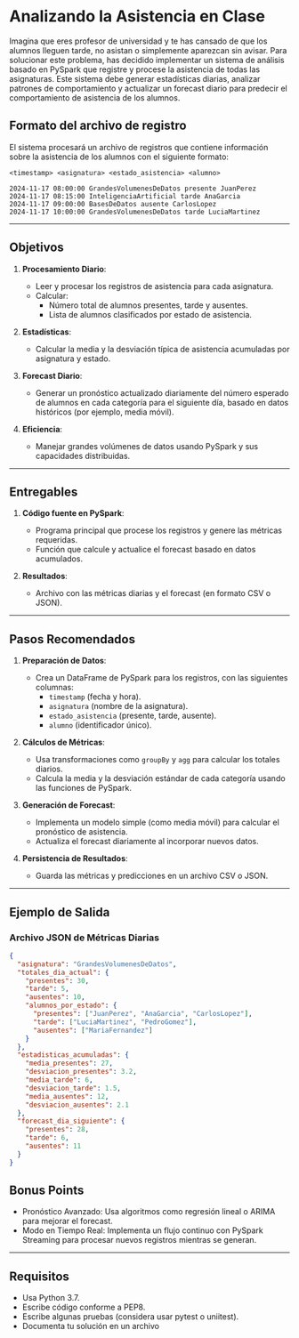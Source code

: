 # Analizando la Asistencia en Clase

Imagina que eres profesor de universidad y te has cansado de que los alumnos lleguen tarde, no asistan o simplemente aparezcan sin avisar. Para solucionar este problema, has decidido implementar un sistema de análisis basado en PySpark que registre y procese la asistencia de todas las asignaturas. Este sistema debe generar estadísticas diarias, analizar patrones de comportamiento y actualizar un forecast diario para predecir el comportamiento de asistencia de los alumnos.

## Formato del archivo de registro

El sistema procesará un archivo de registros que contiene información sobre la asistencia de los alumnos con el siguiente formato:

```
<timestamp> <asignatura> <estado_asistencia> <alumno>

2024-11-17 08:00:00 GrandesVolumenesDeDatos presente JuanPerez 
2024-11-17 08:15:00 InteligenciaArtificial tarde AnaGarcia 
2024-11-17 09:00:00 BasesDeDatos ausente CarlosLopez 
2024-11-17 10:00:00 GrandesVolumenesDeDatos tarde LuciaMartinez 
```

---

## Objetivos

1. **Procesamiento Diario**:
   - Leer y procesar los registros de asistencia para cada asignatura.
   - Calcular:
     - Número total de alumnos presentes, tarde y ausentes.
     - Lista de alumnos clasificados por estado de asistencia.

2. **Estadísticas**:
   - Calcular la media y la desviación típica de asistencia acumuladas por asignatura y estado.

3. **Forecast Diario**:
   - Generar un pronóstico actualizado diariamente del número esperado de alumnos en cada categoría para el siguiente día, basado en datos históricos (por ejemplo, media móvil).

4. **Eficiencia**:
   - Manejar grandes volúmenes de datos usando PySpark y sus capacidades distribuidas.

---

## Entregables

1. **Código fuente en PySpark**:
   - Programa principal que procese los registros y genere las métricas requeridas.
   - Función que calcule y actualice el forecast basado en datos acumulados.

2. **Resultados**:
   - Archivo con las métricas diarias y el forecast (en formato CSV o JSON).

---

## Pasos Recomendados

1. **Preparación de Datos**:
   - Crea un DataFrame de PySpark para los registros, con las siguientes columnas:
     - `timestamp` (fecha y hora).
     - `asignatura` (nombre de la asignatura).
     - `estado_asistencia` (presente, tarde, ausente).
     - `alumno` (identificador único).

2. **Cálculos de Métricas**:
   - Usa transformaciones como `groupBy` y `agg` para calcular los totales diarios.
   - Calcula la media y la desviación estándar de cada categoría usando las funciones de PySpark.

3. **Generación de Forecast**:
   - Implementa un modelo simple (como media móvil) para calcular el pronóstico de asistencia.
   - Actualiza el forecast diariamente al incorporar nuevos datos.

4. **Persistencia de Resultados**:
   - Guarda las métricas y predicciones en un archivo CSV o JSON.

---

## Ejemplo de Salida

### Archivo JSON de Métricas Diarias

```json
{
  "asignatura": "GrandesVolumenesDeDatos",
  "totales_dia_actual": {
    "presentes": 30,
    "tarde": 5,
    "ausentes": 10,
    "alumnos_por_estado": {
      "presentes": ["JuanPerez", "AnaGarcia", "CarlosLopez"],
      "tarde": ["LuciaMartinez", "PedroGomez"],
      "ausentes": ["MariaFernandez"]
    }
  },
  "estadisticas_acumuladas": {
    "media_presentes": 27,
    "desviacion_presentes": 3.2,
    "media_tarde": 6,
    "desviacion_tarde": 1.5,
    "media_ausentes": 12,
    "desviacion_ausentes": 2.1
  },
  "forecast_dia_siguiente": {
    "presentes": 28,
    "tarde": 6,
    "ausentes": 11
  }
}
```
## Bonus Points
* Pronóstico Avanzado:
Usa algoritmos como regresión lineal o ARIMA para mejorar el forecast.
* Modo en Tiempo Real:
Implementa un flujo continuo con PySpark Streaming para procesar nuevos registros mientras se generan.

---

## Requisitos

- Usa Python 3.7.
- Escribe código conforme a PEP8.
- Escribe algunas pruebas (considera usar pytest o uniitest).
- Documenta tu solución en un archivo
